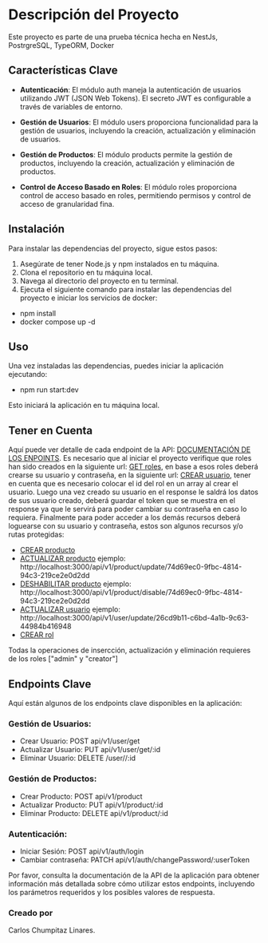 # Descripción del Proyecto

Este proyecto es parte de una prueba técnica hecha en NestJs, PostrgreSQL, TypeORM, Docker

## Características Clave

-   **Autenticación**: El módulo auth maneja la autenticación de usuarios utilizando JWT (JSON Web Tokens). El secreto JWT es configurable a través de variables de entorno.

-   **Gestión de Usuarios**: El módulo users proporciona funcionalidad para la gestión de usuarios, incluyendo la creación, actualización y eliminación de usuarios.

-   **Gestión de Productos**: El módulo products permite la gestión de productos, incluyendo la creación, actualización y eliminación de productos.

-   **Control de Acceso Basado en Roles**: El módulo roles proporciona control de acceso basado en roles, permitiendo permisos y control de acceso de granularidad fina.

## Instalación

Para instalar las dependencias del proyecto, sigue estos pasos:

1. Asegúrate de tener Node.js y npm instalados en tu máquina.
2. Clona el repositorio en tu máquina local.
3. Navega al directorio del proyecto en tu terminal.
4. Ejecuta el siguiente comando para instalar las dependencias del proyecto e iniciar los servicios de docker:

-   npm install
-   docker compose up -d

## Uso

Una vez instaladas las dependencias, puedes iniciar la aplicación ejecutando:
-  npm run start:dev

Esto iniciará la aplicación en tu máquina local.

## Tener en Cuenta

Aquí puede ver detalle de cada endpoint de la API: [DOCUMENTACIÓN DE LOS ENPOINTS](https://documenter.getpostman.com/view/21358427/2sA2xmWBG4).
Es necesario que al iniciar el proyecto verifique que roles han sido creados en la siguiente url: [GET roles](http://localhost:3000/api/v1/role/get), en base a esos roles deberá crearse su usuario y contraseña, en la siguiente url: [CREAR usuario](http://localhost:3000/api/v1/user/create), tener en cuenta que es necesario colocar el id del rol en un array al crear el usuario.
Luego una vez creado su usuario en el response le saldrá los datos de sus usuario creado, deberá guardar el token que se muestra en el response ya que le servirá para poder cambiar su contraseña en caso lo requiera. Finalmente para poder acceder a los demás recursos deberá loguearse con su usuario y contraseña, estos son algunos recursos y/o rutas protegidas:

-   [CREAR producto](http://localhost:3000/api/v1/product/create)
-   [ACTUALIZAR producto](http://localhost:3000/api/v1/product/update/<id>) ejemplo: http://localhost:3000/api/v1/product/update/74d69ec0-9fbc-4814-94c3-219ce2e0d2dd
-   [DESHABILITAR producto](http://localhost:3000/api/v1/product/disable/<id>) ejemplo: http://localhost:3000/api/v1/product/disable/74d69ec0-9fbc-4814-94c3-219ce2e0d2dd
-   [ACTUALIZAR usuario](http://localhost:3000/api/v1/user/update/<id>) ejemplo: http://localhost:3000/api/v1/user/update/26cd9b11-c6bd-4a1b-9c63-44984b416948
-   [CREAR rol](http://localhost:3000/api/v1/role/create)

Todas la operaciones de insercción, actualización y eliminación requieres de los roles ["admin" y "creator"]

## Endpoints Clave

Aquí están algunos de los endpoints clave disponibles en la aplicación:

### Gestión de Usuarios:

-   Crear Usuario: POST api/v1/user/get
-   Actualizar Usuario: PUT api/v1/user/get/:id
-   Eliminar Usuario: DELETE /user//:id

### Gestión de Productos:

-   Crear Producto: POST api/v1/product
-   Actualizar Producto: PUT api/v1/product/:id
-   Eliminar Producto: DELETE api/v1/product/:id

### Autenticación:

-   Iniciar Sesión: POST api/v1/auth/login
-   Cambiar contraseña: PATCH api/v1/auth/changePassword/:userToken

Por favor, consulta la documentación de la API de la aplicación para obtener información más detallada sobre cómo utilizar estos endpoints, incluyendo los parámetros requeridos y los posibles valores de respuesta.

### Creado por

Carlos Chumpitaz Linares.
